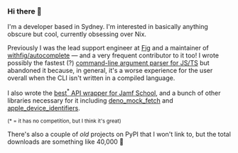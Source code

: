 ### Hi there 👋

I'm a developer based in Sydney. I'm interested in basically anything obscure but cool, currently obsessing over Nix.

Previously I was the lead support engineer at [Fig](https://fig.io) and a maintainer of [withfig/autocomplete](https://github.com/withfig/autocomplete) — and a very frequent contributor to it too! I wrote possibly the fastest (?) [command-line argument parser for JS/TS](https://github.com/clo4/run-fig) but abandoned it because, in general, it's a worse experience for the user overall when the CLI isn't written in a compiled language.

I also wrote the [best<sup>\*</sup> API wrapper for Jamf School](https://github.com/clo4/deno_jamf_school), and a bunch of other libraries necessary for it including [deno_mock_fetch](https://github.com/clo4/deno_mock_fetch) and [apple_device_identifiers](https://github.com/clo4/apple_device_identifiers).

<sup>(* = it has no competition, but I think it's great)</sup>

There's also a couple of *old* projects on PyPI that I won't link to, but the total downloads are something like 40,000 😬
